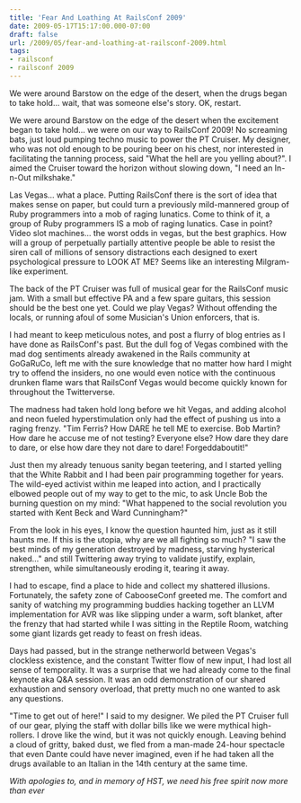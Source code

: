 ```yaml
---
title: 'Fear And Loathing At RailsConf 2009'
date: 2009-05-17T15:17:00.000-07:00
draft: false
url: /2009/05/fear-and-loathing-at-railsconf-2009.html
tags: 
- railsconf
- railsconf 2009
---
```


We were around Barstow on the edge of the desert, when the drugs began to take hold... wait, that was someone else's story. OK, restart.  
  
We were around Barstow on the edge of the desert when the excitement began to take hold... we were on our way to RailsConf 2009! No screaming bats, just loud pumping techno music to power the PT Cruiser. My designer, who was not old enough to be pouring beer on his chest, nor interested in facilitating the tanning process, said "What the hell are you yelling about?". I aimed the Cruiser toward the horizon without slowing down, "I need an In-n-Out milkshake."  
  
Las Vegas... what a place. Putting RailsConf there is the sort of idea that makes sense on paper, but could turn a previously mild-mannered group of Ruby programmers into a mob of raging lunatics. Come to think of it, a group of Ruby programmers IS a mob of raging lunatics. Case in point? Video slot machines... the worst odds in vegas, but the best graphics. How will a group of perpetually partially attentive people be able to resist the siren call of millions of sensory distractions each designed to exert psychological pressure to LOOK AT ME? Seems like an interesting Milgram-like experiment.  
  
The back of the PT Cruiser was full of musical gear for the RailsConf music jam. With a small but effective PA and a few spare guitars, this session should be the best one yet. Could we play Vegas? Without offending the locals, or running afoul of some Musician's Union enforcers, that is.  
  
I had meant to keep meticulous notes, and post a flurry of blog entries as I have done as RailsConf's past. But the dull fog of Vegas combined with the mad dog sentiments already awakened in the Rails community at GoGaRuCo, left me with the sure knowledge that no matter how hard I might try to offend the insiders, no one would even notice with the continuous drunken flame wars that RailsConf Vegas would become quickly known for throughout the Twitterverse.  
  
The madness had taken hold long before we hit Vegas, and adding alcohol and neon fueled hyperstimulation only had the effect of pushing us into a raging frenzy. "Tim Ferris? How DARE he tell ME to exercise. Bob Martin? How dare he accuse me of not testing? Everyone else? How dare they dare to dare, or else how dare they not dare to dare! Forgeddaboutit!"  
  
Just then my already tenuous sanity began teetering, and I started yelling that the White Rabbit and I had been pair programming together for years. The wild-eyed activist within me leaped into action, and I practically elbowed people out of my way to get to the mic, to ask Uncle Bob the burning question on my mind: "What happened to the social revolution you started with Kent Beck and Ward Cunningham?"  
  
From the look in his eyes, I know the question haunted him, just as it still haunts me. If this is the utopia, why are we all fighting so much? "I saw the best minds of my generation destroyed by madness, starving hysterical naked..." and still Twittering away trying to validate justify, explain, strengthen, while simultaneously eroding it, tearing it away.  
  
I had to escape, find a place to hide and collect my shattered illusions. Fortunately, the safety zone of CabooseConf greeted me. The comfort and sanity of watching my programming buddies hacking together an LLVM implementation for AVR was like slipping under a warm, soft blanket, after the frenzy that had started while I was sitting in the Reptile Room, watching some giant lizards get ready to feast on fresh ideas.  
  
Days had passed, but in the strange netherworld between Vegas's clockless existence, and the constant Twitter flow of new input, I had lost all sense of temporality. It was a surprise that we had already come to the final keynote aka Q&A session. It was an odd demonstration of our shared exhaustion and sensory overload, that pretty much no one wanted to ask any questions.  
  
"Time to get out of here!" I said to my designer. We piled the PT Cruiser full of our gear, plying the staff with dollar bills like we were mythical high-rollers. I drove like the wind, but it was not quickly enough. Leaving behind a cloud of gritty, baked dust, we fled from a man-made 24-hour spectacle that even Dante could have never imagined, even if he had taken all the drugs available to an Italian in the 14th century at the same time.  
  
_With apologies to, and in memory of HST, we need his free spirit now more than ever_